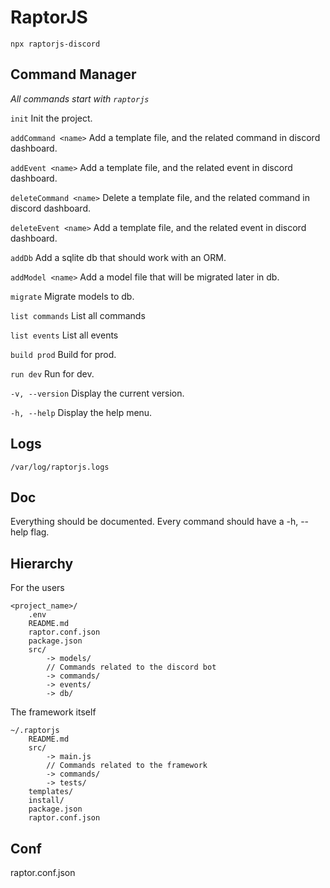 # RaptorJS

```
npx raptorjs-discord
```

## Command Manager

*All commands start with `raptorjs`*

`init` Init the project.

`addCommand <name>` Add a template file, and the related command in discord dashboard.

`addEvent <name>` Add a template file, and the related event in discord dashboard.

`deleteCommand <name>` Delete a template file, and the related command in discord dashboard.

`deleteEvent <name>` Add a template file, and the related event in discord dashboard.

`addDb` Add a sqlite db that should work with an ORM.

`addModel <name>` Add a model file that will be migrated later in db.

`migrate` Migrate models to db.

`list commands` List all commands

`list events` List all events

`build prod` Build for prod.

`run dev` Run for dev.

`-v, --version` Display the current version.

`-h, --help` Display the help menu.


## Logs

`/var/log/raptorjs.logs`

## Doc

Everything should be documented.
Every command should have a -h, --help flag.

## Hierarchy

For the users

```
<project_name>/
    .env
    README.md
    raptor.conf.json
    package.json
    src/
        -> models/
        // Commands related to the discord bot
        -> commands/
        -> events/
        -> db/
```

The framework itself

```
~/.raptorjs
    README.md
    src/
        -> main.js
        // Commands related to the framework
        -> commands/
        -> tests/
    templates/
    install/
    package.json
    raptor.conf.json
```

## Conf 

raptor.conf.json
